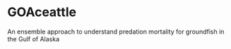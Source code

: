 # GOAceattle
An ensemble approach to understand predation mortality for groundfish in the Gulf of Alaska
